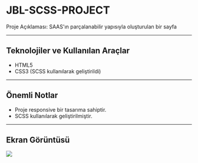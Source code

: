 

# JBL-SCSS-PROJECT

Proje Açıklaması: SAAS'ın parçalanabilir yapısıyla oluşturulan bir sayfa

---

## Teknolojiler ve Kullanılan Araçlar

- HTML5
- CSS3 (SCSS kullanılarak geliştirildi)


---

## Önemli Notlar

- Proje responsive bir tasarıma sahiptir.
- SCSS kullanılarak geliştirilmiştir.

---

## Ekran Görüntüsü


![](JBLVIDEO-ezgif.com-video-to-gif-converter)